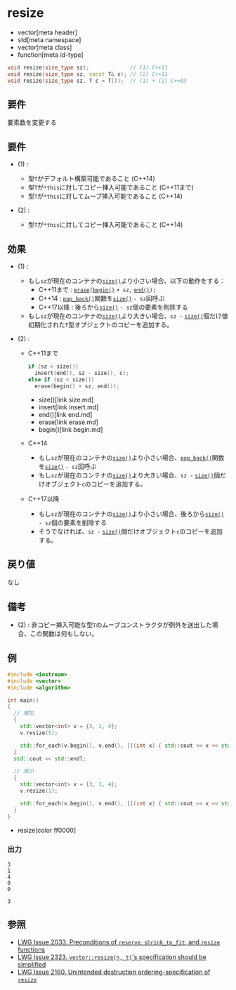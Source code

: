 # resize
* vector[meta header]
* std[meta namespace]
* vector[meta class]
* function[meta id-type]

```cpp
void resize(size_type sz);             // (1) C++11
void resize(size_type sz, const T& c); // (2) C++11
void resize(size_type sz, T c = T());  // (1) + (2) C++03
```

## 要件
要素数を変更する


## 要件
- (1) :
    - 型`T`がデフォルト構築可能であること (C++14)
    - 型`T`が`*this`に対してコピー挿入可能であること (C++11まで)
    - 型`T`が`*this`に対してムーブ挿入可能であること (C++14)

- (2) :
    - 型`T`が`*this`に対してコピー挿入可能であること (C++14)


## 効果
- (1) :
    - もし`sz`が現在のコンテナの[`size()`](size.md)より小さい場合、以下の動作をする：
        - C++11まで : [`erase`](erase.md)`(`[`begin()`](begin.md) `+ sz,` [`end()`](end.md)`);`
        - C++14 : [`pop_back()`](pop_back.md)関数を[`size()`](size.md) `- sz`回呼ぶ
        - C++17以降 : 後ろから[`size()`](size.md) `- sz`個の要素を削除する
    - もし`sz`が現在のコンテナの[`size()`](size.md)より大きい場合、`sz -` [`size()`](size.md)個だけ値初期化された`T`型オブジェクトのコピーを追加する。


- (2) :
    - C++11まで

        ```cpp
        if (sz > size())
          insert(end(), sz - size(), c);
        else if (sz < size())
          erase(begin() + sz, end());
        ```
        * size()[link size.md]
        * insert[link insert.md]
        * end()[link end.md]
        * erase[link erase.md]
        * begin()[link begin.md]

    - C++14
        - もし`sz`が現在のコンテナの[`size()`](size.md)より小さい場合、[`pop_back()`](pop_back.md)関数を[`size()`](size.md) `- sz`回呼ぶ
        - もし`sz`が現在のコンテナの[`size()`](size.md)より大きい場合、`sz -` [`size()`](size.md)個だけオブジェクト`c`のコピーを追加する。

    - C++17以降
        - もし`sz`が現在のコンテナの[`size()`](size.md)より小さい場合、後ろから[`size()`](size.md) `- sz`個の要素を削除する
        - そうでなければ、`sz -` [`size()`](size.md)個だけオブジェクト`c`のコピーを追加する。


## 戻り値
なし


## 備考
- (2) : 非コピー挿入可能な型`T`のムーブコンストラクタが例外を送出した場合、この関数は何もしない。


## 例
```cpp example
#include <iostream>
#include <vector>
#include <algorithm>

int main()
{
  // 増加
  {
    std::vector<int> v = {3, 1, 4};
    v.resize(5);

    std::for_each(v.begin(), v.end(), [](int x) { std::cout << x << std::endl; });
  }
  std::cout << std::endl;

  // 減少
  {
    std::vector<int> v = {3, 1, 4};
    v.resize(1);

    std::for_each(v.begin(), v.end(), [](int x) { std::cout << x << std::endl; });
  }
}
```
* resize[color ff0000]

### 出力
```
3
1
4
0
0

3
```


## 参照
- [LWG Issue 2033. Preconditions of `reserve`, `shrink_to_fit`, and `resize` functions](https://wg21.cmeerw.net/lwg/issue2033)
- [LWG Issue 2323. `vector::resize(n, t)`'s specification should be simplified](https://wg21.cmeerw.net/lwg/issue2323)
- [LWG Issue 2160. Unintended destruction ordering-specification of `resize`](https://wg21.cmeerw.net/lwg/issue2160)
